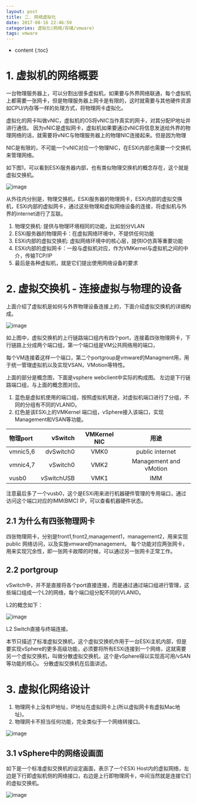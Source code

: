 ```yaml
---
layout: post
title: 二. 网络虚拟化
date: 2017-08-16 22:46:59
categories: 虚拟化(网络/存储/vmware)
tags: vmware
---
```

* content
{:toc}


# 1. 虚拟机的网络概要

一台物理服务器上，可以分割出很多虚拟机，如果要与外界网络联通，每个虚拟机上都需要一张网卡，但是物理服务器上网卡是有限的，这时就需要与其他硬件资源如CPU/内存等一样的处理方式，将物理网卡虚拟化。

虚拟化的网卡叫做vNIC，虚拟机的OS将vNIC当作真实的网卡，对其分配IP地址并进行通信。
因为vNIC是虚拟网卡，虚拟机如果要通过vNIC将信息发送给外界的物理网络的话，就需要将vNIC与物理服务器上的物理NIC连接起来。但是因为物理

NIC是有限的，不可能一个vNIC对应一个物理NIC，在ESXi内部也需要一个交换机来管理网络。

如下图1，可以看到ESXi服务器内部，也有类似物理交换机的概念存在，这个就是虚拟交换机。

![image](https://user-images.githubusercontent.com/18595935/31717538-4ec61d98-b447-11e7-85b8-a020bc5b3778.png)

从外往内分别是，物理交换机，ESXi服务器的物理网卡，ESXi内部的虚拟交换机，ESXi内部的虚拟网卡，通过这些物理和虚拟网络设备的连接，将虚拟机与外界的internet进行了互联。

1. 物理交换机: 提供与物理环境相同的功能，比如划分VLAN
2. ESXi服务器的物理网卡：在虚拟网络环境中，不提供任何功能
3. ESXi内部的虚拟交换机: 虚拟网络环境中的核心层，提供IO仿真等重要功能
4. ESXi内部的虚拟网卡：一般与虚拟机对应，作为VMKernel与虚拟机之间的中介，传输TCP/IP
5. 最后是各种虚拟机，就是它们提出使用网络设备的要求

# 2. 虚拟交换机 - 连接虚拟与物理的设备

上面介绍了虚拟机是如何与外界物理设备连接上的，下面介绍虚拟交换机的详细构成。

![image](https://user-images.githubusercontent.com/18595935/31718611-87da88fe-b44b-11e7-93b6-07b1e3457a0e.png)

如上图中，虚拟交换机的上行链路端口组内有四个port，连接着四张物理网卡，下行链路上分成两个端口组，第一个端口组是VM公共网络用的端口，

每个VM连接着这样一个端口，第二个portgroup是vmware的Managment用，用于统一管理虚拟机以及实现VSAN，VMotion等特性。

上面的部分是概念图，下面是vsphere webclient中实际的构成图。
左边是下行链路端口组，与上面的概念图对应。
1. 蓝色是虚拟机使用的端口组，按照虚拟机用途，对虚拟机端口进行了分组，不同的分组有不同的VLANID。
2. 红色是该ESXi上的VMKernel 端口组，vSphere接入该端口，实现Management和VSAN等功能。

|物理port|vSwitch|VMKernel NIC|用途|
|:--|--:|:--:|:--:|
|vmnic5,6|dvSwitch0|VMK0|public internet|
|vmnic4,7|vSwitch0|VMK2|Management and vMotion|
|vusb0|vSwitchUSB|VMK1|IMM|

注意最后多了一个vusb0，这个是ESXi用来进行机器硬件管理的专用端口，通过访问这个端口对应的IMM(BMC) IP，可以查看机器硬件状态。


## 2.1 为什么有四张物理网卡

四张物理网卡，分别是front1,front2,management1，management2，用来实现public 网络访问，以及实施vmware的management。
每个功能对应两张网卡，用来实现冗余性，即一张网卡故障的时候，可以通过另一张网卡正常工作。

## 2.2 portgroup

vSwitch中，并不是直接将各个port直接连接，而是通过通过端口组进行管理，这些端口组成一个L2的网络，每个端口组分配不同的VLANID。

L2的概念如下：

![image](https://user-images.githubusercontent.com/18595935/31718500-222422d6-b44b-11e7-9a42-705c074947ed.png)

L2 Switch直接与终端连接。



本节只描述了标准虚拟交换机，这个虚拟交换机作用于一台ESXi主机内部，但是要实现vSphere的更多高级功能，必须要将所有ESXi连接到一个网络，这就需要另一个虚拟交换机，叫做分散虚拟交换机，这个是vSphere得以实现高可用/vSAN等功能的核心。
分散虚拟交换机在后面讲述。

# 3. 虚拟化网络设计

1. 物理网卡上没有IP地址，IP地址在虚拟网卡上(所以虚拟网卡有虚拟Mac地址)。
2. 物理网卡不担当任何功能，完全类似于一个网络转接口。

![image](https://user-images.githubusercontent.com/18595935/32130328-80ca4ab2-bbd1-11e7-9e22-56dce632ace2.png)

## 3.1 vSphere中的网络设画面

如下是一个标准虚拟交换机的设定画面，表示了一个ESXi Host内的虚拟网络，左边是下行即虚拟机侧的网络接口，右边是上行即物理网卡，中间当然就是连接它们的虚拟交换机。

![image](https://user-images.githubusercontent.com/18595935/32130403-c2e3ab90-bbd2-11e7-86e8-b7aac43c35b0.png)
